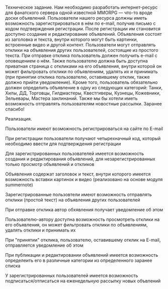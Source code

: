 Техническое задание. 
Нам необходимо разработать интернет-ресурс для фанатского сервера одной известной MMORPG — что-то вроде доски объявлений. Пользователи нашего ресурса должны иметь возможность зарегистрироваться в нём по e-mail, получив письмо с кодом подтверждения регистрации. После регистрации им становится доступно создание и редактирование объявлений. Объявления состоят из заголовка и текста, внутри которого могут быть картинки, встроенные видео и другой контент. Пользователи могут отправлять отклики на объявления других пользователей, состоящие из простого текста. При отправке отклика пользователь должен получить e-mail с оповещением о нём. Также пользователю должна быть доступна приватная страница с откликами на его объявления, внутри которой он может фильтровать отклики по объявлениям, удалять их и принимать (при принятии отклика пользователю, оставившему отклик, также должно прийти уведомление). Кроме того, пользователь обязательно должен определить объявление в одну из следующих категорий: Танки, Хилы, ДД, Торговцы, Гилдмастеры, Квестгиверы, Кузнецы, Кожевники, Зельевары, Мастера заклинаний.
Также мы бы хотели иметь возможность отправлять пользователям новостные рассылки.
Заранее спасибо!

Реализация.

Пользователи имеют возможность регистрироваться на сайте по E-mail

При регистрации пользователи получают четырехначный код, который необходимо ввести для подтверждения регистрации

Для зарегистрированных пользователей имеется возможность создания и редактирования объявлений, для незарегистрированных только просмотр объявлений и откликов

Объявления содержат заголовок и текст, внутри которого имеется возможность вставки картинок и видео (реализовано на основе модуля summernote)

Зарегистрированные пользовтели имеют возможность отправлять отклики (простой текст) на объявления других пользователей

При отправке отклика автор обхявления получает уведомление об этом

Пользователю-автору доступна возможность просмотреть отклики на его объявления, он может фильтровать отклики по объявлениям, удалять отклики и принимать их

При "принятии" отклика, пользователю, оставившему отклик на E-mail, отправляется уведомление об этом

При публикации и редактировании объявлений имеется возможность определеить его в различные категории из определенного заранее списка

У зарегистрированных пользователей имеется возможность подписаться/отписаться на еженедельную рассылку новых объвлений
